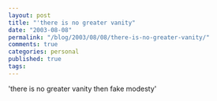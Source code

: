```yaml
---
layout: post
title: "'there is no greater vanity"
date: "2003-08-08"
permalink: "/blog/2003/08/08/there-is-no-greater-vanity/"
comments: true
categories: personal
published: true
tags: 
---
```


'there is no greater vanity then fake modesty'<br /><br /><br /><br />